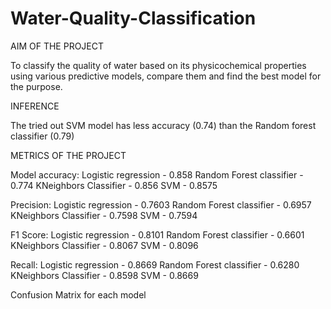 # Water-Quality-Classification

AIM OF THE PROJECT

To classify the quality of water based on its physicochemical properties using various predictive models, compare them and find the best model for the purpose.

INFERENCE

The tried out SVM model has less accuracy (0.74) than the Random forest classifier (0.79)

METRICS OF THE PROJECT

Model accuracy: 
Logistic regression - 0.858
Random Forest classifier - 0.774
KNeighbors Classifier - 0.856
SVM - 0.8575

Precision:
Logistic regression - 0.7603
Random Forest classifier - 0.6957
KNeighbors Classifier - 0.7598
SVM - 0.7594

F1 Score:
Logistic regression - 0.8101
Random Forest classifier - 0.6601
KNeighbors Classifier - 0.8067
SVM - 0.8096

Recall:
Logistic regression - 0.8669
Random Forest classifier - 0.6280
KNeighbors Classifier - 0.8598
SVM - 0.8669

Confusion Matrix for each model
